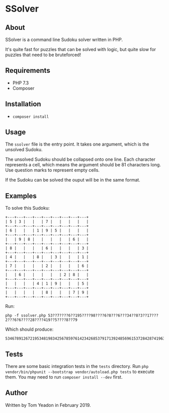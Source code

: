 # SSolver

## About

SSolver is a command line Sudoku solver written in PHP.

It's quite fast for puzzles that can be solved with logic, but quite slow for puzzles that need to be bruteforced!

## Requirements

* PHP 7.3
* Composer

## Installation

* `composer install`

## Usage

The `ssolver` file is the entry point. It takes one argument, which is the unsolved Sudoku.

The unsolved Sudoku should be collapsed onto one line. Each character represents a cell, which means the argument should be 81 characters long. Use question marks to represent empty cells.
	
If the Sudoku can be solved the ouput will be in the same format.

## Examples

To solve this Sudoku:

	+---+---+---+---+---+---+---+---+---+
	| 5 | 3 |   |   | 7 |   |   |   |   |
	+---+---+---+---+---+---+---+---+---+
	| 6 |   |   | 1 | 9 | 5 |   |   |   |
	+---+---+---+---+---+---+---+---+---+
	|   | 9 | 8 |   |   |   |   | 6 |   |
	+---+---+---+---+---+---+---+---+---+
	| 8 |   |   |   | 6 |   |   |   | 3 |
	+---+---+---+---+---+---+---+---+---+
	| 4 |   |   | 8 |   | 3 |   |   | 1 |
	+---+---+---+---+---+---+---+---+---+
	| 7 |   |   |   | 2 |   |   |   | 6 |
	+---+---+---+---+---+---+---+---+---+
	|   | 6 |   |   |   |   | 2 | 8 |   |
	+---+---+---+---+---+---+---+---+---+
	|   |   |   | 4 | 1 | 9 |   |   | 5 |
	+---+---+---+---+---+---+---+---+---+
	|   |   |   |   | 8 |   |   | 7 | 9 |
	+---+---+---+---+---+---+---+---+---+
	
Run:

	php -f ssolver.php 53??7????6??195????98????6?8???6???34??8?3??17???2???6?6????28????419??5????8??79

Which should produce:

	534678912672195348198342567859761423426853791713924856961537284287419635345286179

## Tests

There are some basic integration tests in the `tests` directory. Run `php vendor/bin/phpunit --bootstrap vendor/autoload.php tests` to execute them. You may need to run `composer install --dev` first.

## Author

Written by Tom Yeadon in February 2019.
